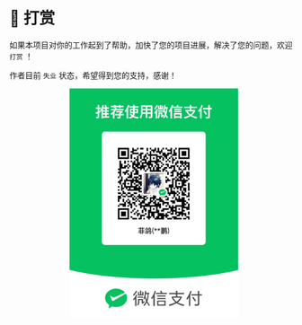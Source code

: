 # 🥤 打赏

如果本项目对你的工作起到了帮助，加快了您的项目进展，解决了您的问题，欢迎 `打赏` ！

作者目前 `失业` 状态，希望得到您的支持，感谢！

<p align='center'>
<img alt="special sponsor appwrite" src="./assets/pay-wx.png" width="300" style="display:inline-block; margin-left:10px;">
</p>
